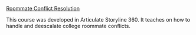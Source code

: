 [Roommate Conflict Resolution](https://360.articulate.com/review/content/1d58b965-0970-4af3-8f5c-33881727c1f9/review)

This course was developed in Articulate Storyline 360.
It teaches on how to handle and deescalate college roommate conflicts.
